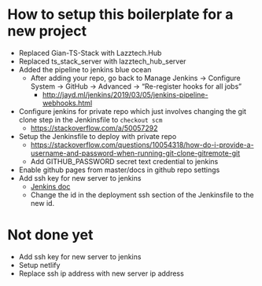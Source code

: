 # How to setup this boilerplate for a new project

- Replaced Gian-TS-Stack with Lazztech.Hub
- Replaced ts_stack_server with lazztech_hub_server
- Added the pipeline to jenkins blue ocean
    - After adding your repo, go back to Manage Jenkins -> Configure System -> GitHub -> Advanced -> “Re-register hooks for all jobs”
        - http://jayd.ml/jenkins/2019/03/05/jenkins-pipeline-webhooks.html
- Configure jenkins for private repo which just involves changing the git clone step in the Jenkinsfile to `checkout scm`
    - https://stackoverflow.com/a/50057292
- Setup the Jenkinsfile to deploy with private repo
    - https://stackoverflow.com/questions/10054318/how-do-i-provide-a-username-and-password-when-running-git-clone-gitremote-git
    - Add GITHUB_PASSWORD secret text credential to jenkins
- Enable github pages from master/docs in github repo settings
- Add ssh key for new server to jenkins
    - [Jenkins doc](./Jenkins.md)
    - Change the id in the deployment ssh section of the Jenkinsfile to the new id.


# Not done yet
- Add ssh key for new server to jenkins
- Setup netlify
- Replace ssh ip address with new server ip address

